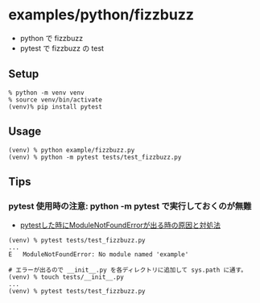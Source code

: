 # examples/python/fizzbuzz
- python で fizzbuzz
- pytest で fizzbuzz の test



## Setup
```
% python -m venv venv
% source venv/bin/activate
(venv)% pip install pytest
```



## Usage
```
(venv) % python example/fizzbuzz.py
(venv) % python -m pytest tests/test_fizzbuzz.py
```



## Tips
### pytest 使用時の注意: python -m pytest で実行しておくのが無難
- [pytestした時にModuleNotFoundErrorが出る時の原因と対処法](https://zenn.dev/pesuchin/articles/9573476d53d234f09433)

```
(venv) % pytest tests/test_fizzbuzz.py
...
E   ModuleNotFoundError: No module named 'example'

# エラーが出るので __init__.py を各ディレクトリに追加して sys.path に通す。
(venv) % touch tests/__init__.py
...
(venv) % pytest tests/test_fizzbuzz.py
```

